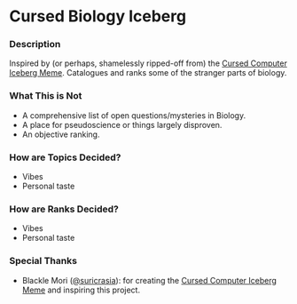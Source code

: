 # Cursed Biology Iceberg

### Description
Inspired by (or perhaps, shamelessly ripped-off from) the [Cursed Computer Iceberg Meme](https://suricrasia.online/iceberg/). Catalogues and ranks some of the stranger parts of biology.

### What This is Not
- A comprehensive list of open questions/mysteries in Biology.
- A place for pseudoscience or things largely disproven.
- An objective ranking.

### How are Topics Decided?
- Vibes
- Personal taste

### How are Ranks Decided?
- Vibes
- Personal taste

### Special Thanks
- Blackle Mori ([@suricrasia](https://lethargic.talkative.fish/@suricrasia)): for creating the [Cursed Computer Iceberg Meme](https://suricrasia.online/iceberg/) and inspiring this project.
